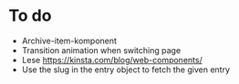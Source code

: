 # To do
* Archive-item-komponent
* Transition animation when switching page
* Lese https://kinsta.com/blog/web-components/
* Use the slug in the entry object to fetch the given entry